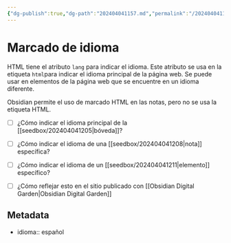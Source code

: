 ```yaml
---
{"dg-publish":true,"dg-path":"202404041157.md","permalink":"/202404041157/","title":"Marcado de idioma","dgShowBacklinks":true,"dgEnableSearch":true,"created":"2024-04-04T11:57:25.590-06:00","updated":"2024-04-04T12:15:34.318-06:00"}
---
```


# Marcado de idioma

HTML tiene el atributo `lang` para indicar el idioma. Este atributo se usa en la etiqueta `html`para indicar el idioma principal de la página web. Se puede usar en elementos de la página web que se encuentre en un idioma diferente.

Obsidian permite el uso de marcado HTML en las notas, pero no se usa la etiqueta HTML.

- [ ] ¿Cómo indicar el idioma principal de la [[seedbox/202404041205\|bóveda]]?
- [ ] ¿Cómo indicar el idioma de una [[seedbox/202404041208\|nota]] específica?
- [ ] ¿Cómo indicar el idioma de un [[seedbox/202404041211\|elemento]] específico?
- [ ] ¿Cómo reflejar esto en el sitio publicado con [[Obsidian Digital Garden\|Obsidian Digital Garden]]


## Metadata
- idioma:: español